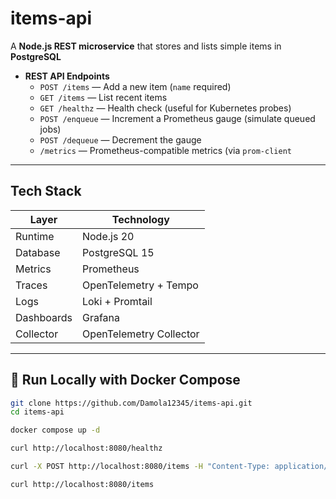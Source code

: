 # items-api

A **Node.js REST microservice** that stores and lists simple items in **PostgreSQL**

- **REST API Endpoints**
  - `POST /items` — Add a new item (`name` required)
  - `GET /items` — List recent items
  - `GET /healthz` — Health check (useful for Kubernetes probes)
  - `POST /enqueue` — Increment a Prometheus gauge (simulate queued jobs)
  - `POST /dequeue` — Decrement the gauge
  - `/metrics` — Prometheus-compatible metrics (via `prom-client`

---

## Tech Stack

| Layer | Technology |
|-------|-------------|
| Runtime | Node.js 20 |
| Database | PostgreSQL 15 |
| Metrics | Prometheus |
| Traces | OpenTelemetry + Tempo |
| Logs | Loki + Promtail |
| Dashboards | Grafana |
| Collector | OpenTelemetry Collector |

---

## 🚀 Run Locally with Docker Compose

```bash
git clone https://github.com/Damola12345/items-api.git
cd items-api

docker compose up -d

curl http://localhost:8080/healthz

curl -X POST http://localhost:8080/items -H "Content-Type: application/json" -d '{"name": "damola"}'

curl http://localhost:8080/items